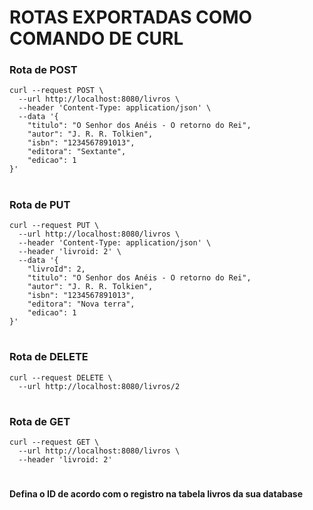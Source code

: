 # ROTAS EXPORTADAS COMO COMANDO DE CURL

### Rota de POST

```
curl --request POST \
  --url http://localhost:8080/livros \
  --header 'Content-Type: application/json' \
  --data '{
	"titulo": "O Senhor dos Anéis - O retorno do Rei",
	"autor": "J. R. R. Tolkien",
	"isbn": "1234567891013",
	"editora": "Sextante",
	"edicao": 1
}'
```
#

### Rota de PUT

```
curl --request PUT \
  --url http://localhost:8080/livros \
  --header 'Content-Type: application/json' \
  --header 'livroid: 2' \
  --data '{
	"livroId": 2,
	"titulo": "O Senhor dos Anéis - O retorno do Rei",
	"autor": "J. R. R. Tolkien",
	"isbn": "1234567891013",
	"editora": "Nova terra",
	"edicao": 1
}'
```
#

### Rota de DELETE

```
curl --request DELETE \
  --url http://localhost:8080/livros/2
```
#

### Rota de GET

```
curl --request GET \
  --url http://localhost:8080/livros \
  --header 'livroid: 2'
```
#

#
#### Defina o ID de acordo com o registro na tabela livros da sua database
#
#

